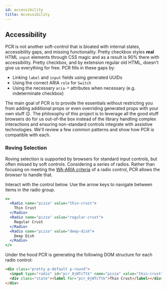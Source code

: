 ```yaml
---
id: accessibility
title: Accessibility
---
```


## Accessibility

PCR is not another soft-control that is bloated with internal states,
accessibility gaps, and missing functionality. Pretty checkbox styles **real**
HTML `input` elements through CSS magic and as a result is 90% there with
accessibility. Pretty checkbox, and by extension regular old HTML, doesn't give
us everything for free. PCR fills in these gaps by:

- Linking `label` and `input` fields using generated UUIDs
- Using the correct ARIA `role` for `Switch`
- Using the necessary `aria-*` attributes when necessary (e.g. indeterminate
  checkbox)

The main goal of PCR is to provide the essentials without restricting you from
adding additional props or even overriding generated props with your own stuff
:wink:. The philosophy of this project is to leverage all the good stuff
browsers do for us out-of-the box instead of the library handling complex
interactions and ensuring non-standard controls integrate with assistive
technologies. We'll review a few common patterns and show how PCR is compatible
with each.

### Roving Selection

Roving selection is supported by browsers for standard input controls, but often
missed by soft controls. Considering a series of radios. Rather than focusing on
meeting the
[WA-ARIA criteria](https://www.w3.org/TR/2016/WD-wai-aria-practices-1.1-20160317/examples/radio/radio.html)
of a radio control, PCR allows the _browser_ to handle that.

Interact with the control below. Use the arrow keys to navigate between items in
the radio group.

```jsx live
<>
  <Radio name="pizza" value="thin-crust">
    Thin Crust
  </Radio>
  <Radio name="pizza" value="regular-crust">
    Regular Crust
  </Radio>
  <Radio name="pizza" value="deep-dish">
    Deep Dish
  </Radio>
</>
```

Under the hood PCR is generating the following DOM structure for each radio
control:

```html
<div class="pretty p-default p-round">
  <input type="radio" id="pcr_0jWTcTtk" name="pizza" value="thin-crust" />
  <div class="state"><label for="pcr_0jWTcTtk">Thin Crust</label></div>
</div>
```

